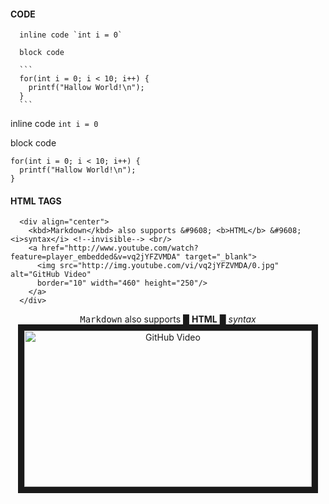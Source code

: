 #### CODE

      inline code `int i = 0`
    
      block code
    
      ```
      for(int i = 0; i < 10; i++) {
        printf("Hallow World!\n");
      }
      ```

  inline code `int i = 0`

  block code

  ```
  for(int i = 0; i < 10; i++) {
    printf("Hallow World!\n");
  }
  ```

#### HTML TAGS

      <div align="center">
        <kbd>Markdown</kbd> also supports &#9608; <b>HTML</b> &#9608; <i>syntax</i> <!--invisible--> <br/>
        <a href="http://www.youtube.com/watch?feature=player_embedded&v=vq2jYFZVMDA" target="_blank">
          <img src="http://img.youtube.com/vi/vq2jYFZVMDA/0.jpg" alt="GitHub Video"
          border="10" width="460" height="250"/>
        </a>
      </div>

  <div align="center">
    <kbd>Markdown</kbd> also supports &#9608; <b>HTML</b> &#9608; <i>syntax</i> <!--invisible--> <br/>
    <a href="http://www.youtube.com/watch?feature=player_embedded&v=vq2jYFZVMDA" target="_blank">
      <img src="http://img.youtube.com/vi/vq2jYFZVMDA/0.jpg" alt="GitHub Video"
      border="10" width="460" height="250"/>
    </a>
  </div>
